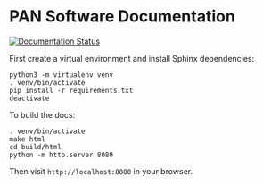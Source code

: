 # PAN Software Documentation
[![Documentation Status](https://readthedocs.com/projects/pathfinder-for-autonomous-navigation-pan-software-manual/badge/?version=latest&token=996baa95133a37741a847ffa6ec32f55ac1d898192e988063413d56687fbc20e)](https://pathfinder-for-autonomous-navigation-pan-software-manual.readthedocs-hosted.com/en/latest/?badge=latest)

First create a virtual environment and install Sphinx dependencies:
````
python3 -m virtualenv venv
. venv/bin/activate
pip install -r requirements.txt
deactivate
````

To build the docs:
````
. venv/bin/activate
make html
cd build/html
python -m http.server 8080
````

Then visit `http://localhost:8080` in your browser.